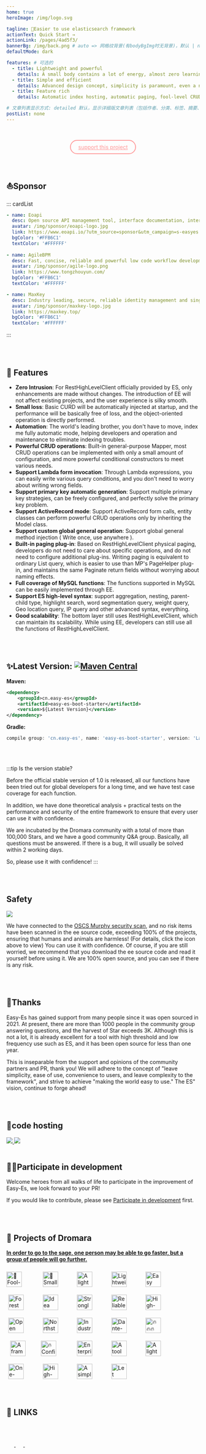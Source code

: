 ```yaml
---
home: true
heroImage: /img/logo.svg

tagline: 🚀Easier to use elasticsearch framework
actionText: Quick Start →
actionLink: /pages/4ad5f3/
bannerBg: /img/back.png # auto => 网格纹背景(有bodyBgImg时无背景)，默认 | none => 无 | '大图地址' | background: 自定义背景样式       提示：如发现文本颜色不适应你的背景时可以到palette.styl修改$bannerTextColor变量
defaultMode: dark

features: # 可选的
  - title: Lightweight and powerful
    details: A small body contains a lot of energy, almost zero learning cost, and you can get started in a few minutes. But it can complete complex ES functions.
  - title: Simple and efficient
    details: Advanced design concept, simplicity is paramount, even a novice can easily control it and save 3-8 times the amount of code.
  - title: Feature rich
    details: Automatic index hosting, automatic paging, fool-level CRUD, highlighting, weighting, aggregation, IP, GEO, parent-child, nested, everything.

# 文章列表显示方式: detailed 默认，显示详细版文章列表（包括作者、分类、标签、摘要、分页等）| simple => 显示简约版文章列表（仅标题和日期）| none 不显示文章列表
postList: none
---
```


<br/>

<p align="center">
  <a class="become-sponsor" href="/pages/fb291d/">support this project</a>
</p>

<br/>

<style>
.become-sponsor{
  padding: 8px 20px;
  display: inline-block;
  color:  #FF9797;
  border-radius: 30px;
  box-sizing: border-box;
  border: 2px solid #FF9797;
}
</style>

## ⛵Sponsor

::: cardList
```yaml
- name: Eoapi
  desc: Open source API management tool, interface documentation, interface testing, Mock...
  avatar: /img/sponsor/eoapi-logo.jpg
  link: https://www.eoapi.io/?utm_source=sponsor&utm_campaign=s-easyes
  bgColor: '#FFB6C1'
  textColor: '#FFFFFF'
  
- name: AgileBPM
  desc: Fast, concise, reliable and powerful low code workflow development platform...
  avatar: /img/sponsor/agile-logo.png
  link: https://www.tongzhouyun.com/
  bgColor: '#FFB6C1'
  textColor: '#FFFFFF'

- name: MaxKey
  desc: Industry leading, secure, reliable identity management and single sign on products...
  avatar: /img/sponsor/maxkey-logo.jpg
  link: https://maxkey.top/
  bgColor: '#FFB6C1'
  textColor: '#FFFFFF'
```
:::

<br/>
<br/>

## 🍬 Features
- **Zero Intrusion**: For RestHighLevelClient officially provided by ES, only enhancements are made without changes. The introduction of EE will not affect existing projects, and the user experience is silky smooth.
- **Small loss**: Basic CURD will be automatically injected at startup, and the performance will be basically free of loss, and the object-oriented operation is directly performed.
- **Automation**: The world's leading brother, you don't have to move, index me fully automatic mode, helping developers and operation and maintenance to eliminate indexing troubles.
- **Powerful CRUD operations**: Built-in general-purpose Mapper, most CRUD operations can be implemented with only a small amount of configuration, and more powerful conditional constructors to meet various needs.
- **Support Lambda form invocation**: Through Lambda expressions, you can easily write various query conditions, and you don't need to worry about writing wrong fields.
- **Support primary key automatic generation**: Support multiple primary key strategies, can be freely configured, and perfectly solve the primary key problem.
- **Support ActiveRecord mode**: Support ActiveRecord form calls, entity classes can perform powerful CRUD operations only by inheriting the Model class.
- **Support custom global general operation**: Support global general method injection ( Write once, use anywhere ).
- **Built-in paging plug-in**: Based on RestHighLevelClient physical paging, developers do not need to care about specific operations, and do not need to configure additional plug-ins. Writing paging is equivalent to ordinary List query, which is easier to use than MP's PageHelper plug-in, and maintains the same Paginate return fields without worrying about naming effects.
- **Full coverage of MySQL functions**: The functions supported in MySQL can be easily implemented through EE.
- **Support ES high-level syntax**: support aggregation, nesting, parent-child type, highlight search, word segmentation query, weight query, Geo location query, IP query and other advanced syntax, everything.
- **Good scalability**: The bottom layer still uses RestHighLevelClient, which can maintain its scalability. While using EE, developers can still use all the functions of RestHighLevelClient.

<br/>
<br/>

## ✨Latest Version: [![Maven Central](https://img.shields.io/github/v/release/xpc1024/easy-es?include_prereleases&logo=xpc&style=plastic)](https://search.maven.org/search?q=g:io.github.xpc1024%20a:easy-*)

**Maven:**

```xml
<dependency>
    <groupId>cn.easy-es</groupId>
    <artifactId>easy-es-boot-starter</artifactId>
    <version>${Latest Version}</version>
</dependency>
```

**Gradle:**

```groovy
compile group: 'cn.easy-es', name: 'easy-es-boot-starter', version: 'Latest Version'
```

<br/>
<br/>

:::tip Is the version stable?

Before the official stable version of 1.0 is released, all our functions have been tried out for global developers for a long time, and we have test case coverage for each function.

In addition, we have done theoretical analysis + practical tests on the performance and security of the entire framework to ensure that every user can use it with confidence.

We are incubated by the Dromara community with a total of more than 100,000 Stars, and we have a good community Q&A group. Basically, all questions must be answered. If there is a bug, it will usually be solved within 2 working days.

So, please use it with confidence!
:::

<br/>
<br/>

## Safety
<a href="https://www.murphysec.com/dr/htY0sMYDQaDn4X8iXp" alt="OSCS Status"><img src="https://www.oscs1024.com/platform/badge/dromara/easy-es.git.svg?size=small"/></a>

We have connected to the [OSCS Murphy security scan](https://www.murphysec.com/dr/htY0sMYDQaDn4X8iXp), and no risk items have been scanned in the ee source code, exceeding 100% of the projects, ensuring that humans and animals are harmless! (For details, click the icon above to view) You can use it with confidence. Of course, if you are still worried, we recommend that you download the ee source code and read it yourself before using it. We are 100% open source, and you can see if there is any risk.

<br/>
<br/>

## 🎉Thanks

Easy-Es has gained support from many people since it was open sourced in 2021. At present, there are more than 1000 people in the community group answering questions, and the harvest of Star exceeds 3K. Although this is not a lot, it is already excellent for a tool with high threshold and low frequency use such as ES, and it has been open source for less than one year.

This is inseparable from the support and opinions of the community partners and PR, thank you! We will adhere to the concept of "leave simplicity, ease of use, convenience to users, and leave complexity to the framework", and strive to achieve "making the world easy to use." The ES" vision, continue to forge ahead!

<br/>
<br/>

## 🏡code hosting

<a href='https://gitee.com/dromara/easy-es' target="_blank">
    <img class="no-zoom" src="https://img.shields.io/badge/Gitee-red?logo=gitee&logoColor=white&style=for-the-badge"/>
</a>

<a href="https://github.com/dromara/easy-es" target="_blank">
    <img class="no-zoom" src="https://img.shields.io/badge/Github-blue?logo=github&logoColor=white&style=for-the-badge"/>
</a>

<br/>
<br/>

## 💪🏻Participate in development

Welcome heroes from all walks of life to participate in the improvement of Easy-Es, we look forward to your PR!

If you would like to contribute, please see [Participate in development](/pages/52de9d/) first.

<br/>
<br/>

## 🤝 Projects of Dromara

<p>
<b><a href="https://dromara.org/zh/projects/" target="_blank">In order to go to the sage, one person may be able to go faster, but a group of people will go further.</a></b>
</p>

<div>
    <a href="https://easy-es.cn/" target="_blank" style="width:15%; padding:10px 10px 10px 0;display:inline-block">
        <img style="height:40px;" :src="$withBase('/img/link/easy-es.png')" class="no-zoom" title="🚀Fool-level ElasticSearch search engine ORM framework" >
    </a>
    <a href="https://hutool.cn/" target="_blank" style="width:15%; height:40px; padding:10px 5px 10px 5px;display:inline-block">
        <img style="height:40px;" :src="$withBase('/img/link/hutool.svg')" class="no-zoom" title="🍬Small and complete Java tool class library, making Java has the elegance of a functional language, so that the Java language can also be 'sweet'">
    </a>
    <a href="https://sa-token.dev33.cn/" target="_blank" style="width:15%; height:40px; padding:10px 5px 10px 5px;display:inline-block">
        <img style="height:40px;" :src="$withBase('/img/link/sa-token.png')" class="no-zoom" title="A lightweight java permission authentication framework, Make authentication simple and elegant!">
    </a>
    <a href="https://gitee.com/dromara/liteFlow" target="_blank" style="width:15%; height:40px; padding:10px 5px 10px 5px;display:inline-block">
        <img style="height:40px;" :src="$withBase('/img/link/lite-flow.png')" class="no-zoom" title="Lightweight, Fast, Stable, Programmable A component-based process engine">
    </a>
    <a href="https://hertzbeat.com/" target="_blank" style="width:15%; padding:10px 5px 10px 5px;display:inline-block">
        <img style="height:40px;" :src="$withBase('/img/link/hertzbeat-logo.png')" class="no-zoom" title="Easy and friendly cloud monitoring system">
    </a>
    <a href="http://forest.dtflyx.com/" target="_blank" style="width:15%; height:40px; padding:10px 5px 10px 5px;display:inline-block">
        <img style="height:40px;" :src="$withBase('/img/link/forest-logo.png')" class="no-zoom" title="Forest can help you use a simpler way Write an HTTP client for Java" nf>
    </a>
    <a href="https://dromara.gitee.io/fast-request/" target="_blank" style="width:15%; height:40px; padding:10px 5px 10px 5px;display:inline-block" >
        <img style="height:40px;" :src="$withBase('/img/link/fastRequest.png')" class="no-zoom" title="Idea version postman artifact">
    </a>
    <a href="https://gitee.com/dromara/Raincat" target="_blank" style="width:15%; height:40px; padding:10px 5px 10px 5px;display:inline-block">
        <img style="height:40px;" :src="$withBase('/img/link/raincat-logo.png')" class="no-zoom" title="Strongly consistent distributed transaction solution. ">
    </a>
    <a href="https://gitee.com/dromara/myth" target="_blank" style="width:15%; height:40px; padding:10px 5px 10px 5px;display:inline-block">
        <img style="height:40px;" :src="$withBase('/img/link/myth-logo.png')" class="no-zoom" title="Reliable message distributed transaction solution." >
    </a>
    <a href="https://su.usthe.com/" target="_blank" style="width:15%; padding:10px 5px 10px 5px;display:inline-block">
        <img style="height:40px;" :src="$withBase('/img/link/sureness-logo.png')" class="no-zoom" title="High-performance authentication for REST API frame">
    </a>
    <a href="https://www.jeesuite.com/" target="_blank" style="width:15%; padding:10px 5px 10px 5px;display:inline-block">
        <img style="height:40px;" :src="$withBase('/img/link/mendmix-logo.png')" class="no-zoom" title="Open source distributed cloud native architecture one-stop Solutions">
    </a>
    <a href="https://gitee.com/dromara/northstar" target="_blank" style="width:15%; padding:10px 5px 10px 5px;display:inline-block">
        <img style="height:40px;" :src="$withBase('/img/link/northstar-logo.png')" class="no-zoom" title="Northstar Quantitative Trading Platform">
    </a>
    <a href="https://maxkey.top/" target="_blank" style="width:15%; height:40px; padding:10px 5px 10px 5px;display:inline-block">
        <img style="height:40px;" :src="$withBase('/img/link/maxkey-logo.png')" class="no-zoom" title="Industry-leading identity management and authentication products" >
    </a>
    <a href="https://www.herodotus.cn/" target="_blank" style="width:15%; padding:10px 5px 10px 5px;display:inline-block">
        <img style="height:40px;" :src="$withBase('/img/link/dantecloud.png')" class="no-zoom" title="Dante-Cloud is an enterprise-level microservice architecture and service capability development platform.">
    </a>
    <a href="https://dynamictp.cn/" target="_blank" style="width:15%; padding:10px 5px 10px 5px;display:inline-block">
        <img style="height:40px;" :src="$withBase('/img/link/dynamictp-logo.png')" class="no-zoom" title="🔥🔥🔥 Lightweight configuration center based Advanced dynamic monitorable thread pool">
    </a>
    <a href="https://www.x-easypdf.cn" target="_blank" style="width:15%; padding:10px 0 10px 10px;display:inline-block">
        <img style="height:40px;" :src="$withBase('/img/link/easypdf.png')" class="no-zoom" title="A framework for building pdfs by building blocks ( based on pdfbox)">
    </a>
    <a href="https://async.sizegang.cn/" target="_blank" style="width:15%; padding:10px 10px 10px 0;display:inline-block">
        <img style="height:40px;" :src="$withBase('/img/link/gobrs-async.png')" class="no-zoom" title="🔥 Configure minimal and powerful asynchronous tasks Dynamic Orchestration Framework">
    </a>
    <a href="https://gitee.com/dromara/koalas-rpc" target="_blank" style="width:15%; padding:10px 5px 10px 5px;display:inline-block">
        <img style="height:40px;" :src="$withBase('/img/link/koalas-logo.png')" class="no-zoom" title="Enterprise production level ten billion daily PV high availability Extensible RPC framework.">
    </a>
    <a href="http://dromara.gitee.io/image-combiner" target="_blank" style="width:15%; padding:10px 5px 10px 5px;display:inline-block">
        <img style="height:40px;" :src="$withBase('/img/link/imageCombiner.png')" class="no-zoom" title="A tool specially used for image synthesis, without very complicated functions, simple Practical, yet powerful.">
    </a>
    <a href="https://gitee.com/dromara/TLog" target="_blank" style="width:15%; height:40px; padding:10px 5px 10px 5px;display:inline-block">
        <img style="height:40px;" :src="$withBase('/img/link/tlog-logo.png')" class="no-zoom" title="A lightweight distributed log marker The tracking artifact can be accessed in 10 minutes, and the logs are automatically tagged to complete the link tracking of microservices">
    </a>
    <a href="https://cubic.jiagoujishu.com/" target="_blank" style="width:15%; height:40px; padding:10px 5px 10px 5px;display:inline-block">
        <img style="height:40px;" :src="$withBase('/img/link/cubic-logo.png')" class="no-zoom" title="One-stop problem locating platform, with agent The way of non-intrusive access to applications, fully integrated arthas functional modules, dedicated to application-level monitoring, helping developers to quickly locate problems">
    </a>
    <a href="https://gitee.com/dromara/hmily" target="_blank" style="width:15%; height:40px; padding:10px 5px 10px 5px;display:inline-block">
        <img style="height:40px;" :src="$withBase('/img/link/hmily-logo.png')" class="no-zoom" title="High-performance one-stop distributed transaction solution program.">
    </a>
    <a href="https://jpom.io/" target="_blank" style="width:15%; padding:10px 5px 10px 5px;display:inline-block">
        <img style="height:40px;" :src="$withBase('/img/link/jpom-logo.png')" class="no-zoom" title="A simple and light low-intrusive Online construction, automatic deployment, daily operation and maintenance, project monitoring software">
    </a>
    <a href="https://gitee.com/dromara/go-view" target="_blank" style="width:15%;  padding:10px 5px 10px 5px;display:inline-block">
        <img style="height:40px;" :src="$withBase('/img/link/goview-logo.png')" class="no-zoom" title="Let every open source enthusiast experience the happiness of open source">
    </a>
</div>

<br/>
<br/>

## 🧲 LINKS
<div>
  <span style="width: 150px;flex:1;text-align: left">
      <a href="https://gitee.com" target="_blank">
          <img :src="$withBase('/img/external/gitee-logo.png')" class="no-zoom" style="height:40px;max-width:150px;margin: 10px;">
      </a>
  </span>
  <span style="width: 150px;text-align: left">
      <a href="https://www.oschina.net" target="_blank">
          <img :src="$withBase('/img/external/oschina-logo.png')" class="no-zoom" style="height:40px;max-width:150px;margin: 10px;">
      </a>
  </span>
  <span style="width: 150px;text-align: left">
      <a href="https://baomidou.com/" target="_blank">
          <img :src="$withBase('/img/external/mp.png')" class="no-zoom" style="height:40px;max-width:150px;margin: 10px;">
      </a>
  </span>
</div>

<br/>
<br/>

<!-- AD -->
<div class="wwads-cn wwads-horizontal page-wwads" data-id="174"></div>
<style>
  .page-wwads{
    width:100%!important;
    min-height: 0;
    margin: 0;
  }
  .page-wwads .wwads-img img{
    width:80px!important;
  }
  .page-wwads .wwads-poweredby{
    width: 40px;
    position: absolute;
    right: 25px;
    bottom: 3px;
  }
  .wwads-content .wwads-text, .page-wwads .wwads-text{
    height: 100%;
    padding-top: 5px;
    display: block;
  }
</style>





